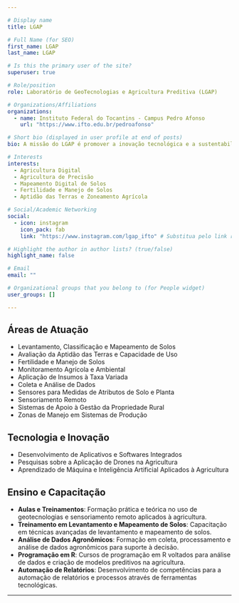 ```yaml
---

# Display name
title: LGAP

# Full Name (for SEO)
first_name: LGAP
last_name: LGAP

# Is this the primary user of the site?
superuser: true

# Role/position
role: Laboratório de GeoTecnologias e Agricultura Preditiva (LGAP)

# Organizations/Affiliations
organizations:
  - name: Instituto Federal do Tocantins - Campus Pedro Afonso
    url: "https://www.ifto.edu.br/pedroafonso"

# Short bio (displayed in user profile at end of posts)
bio: A missão do LGAP é promover a inovação tecnológica e a sustentabilidade na agricultura, utilizando geotecnologias, sensoriamento remoto, inteligência artificial e técnicas preditivas para otimizar a gestão e o manejo das atividades agrícolas e ambientais.

# Interests
interests:
  - Agricultura Digital
  - Agricultura de Precisão
  - Mapeamento Digital de Solos
  - Fertilidade e Manejo de Solos
  - Aptidão das Terras e Zoneamento Agrícola

# Social/Academic Networking
social:
  - icon: instagram
    icon_pack: fab
    link: "https://www.instagram.com/lgap_ifto" # Substitua pelo link real se houver

# Highlight the author in author lists? (true/false)
highlight_name: false

# Email
email: ""

# Organizational groups that you belong to (for People widget)
user_groups: []

---
```


## **Áreas de Atuação**
- Levantamento, Classificação e Mapeamento de Solos  
- Avaliação da Aptidão das Terras e Capacidade de Uso  
- Fertilidade e Manejo de Solos  
- Monitoramento Agrícola e Ambiental  
- Aplicação de Insumos à Taxa Variada  
- Coleta e Análise de Dados  
- Sensores para Medidas de Atributos de Solo e Planta  
- Sensoriamento Remoto  
- Sistemas de Apoio à Gestão da Propriedade Rural  
- Zonas de Manejo em Sistemas de Produção  

## **Tecnologia e Inovação**
- Desenvolvimento de Aplicativos e Softwares Integrados  
- Pesquisas sobre a Aplicação de Drones na Agricultura  
- Aprendizado de Máquina e Inteligência Artificial Aplicados à Agricultura  

## **Ensino e Capacitação**
- **Aulas e Treinamentos**: Formação prática e teórica no uso de geotecnologias e sensoriamento remoto aplicados à agricultura.  
- **Treinamento em Levantamento e Mapeamento de Solos**: Capacitação em técnicas avançadas de levantamento e mapeamento de solos.  
- **Análise de Dados Agronômicos**: Formação em coleta, processamento e análise de dados agronômicos para suporte à decisão.  
- **Programação em R**: Cursos de programação em R voltados para análise de dados e criação de modelos preditivos na agricultura.  
- **Automação de Relatórios**: Desenvolvimento de competências para a automação de relatórios e processos através de ferramentas tecnológicas.  
---